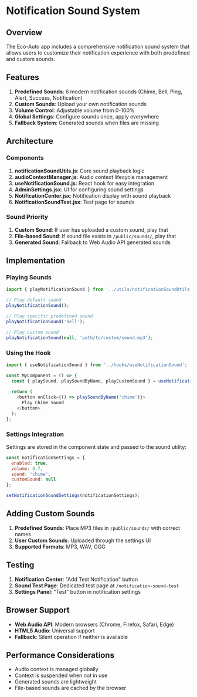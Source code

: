 # Notification Sound System

## Overview

The Eco-Auto app includes a comprehensive notification sound system that allows users to customize their notification experience with both predefined and custom sounds.

## Features

1. **Predefined Sounds**: 6 modern notification sounds (Chime, Bell, Ping, Alert, Success, Notification)
2. **Custom Sounds**: Upload your own notification sounds
3. **Volume Control**: Adjustable volume from 0-100%
4. **Global Settings**: Configure sounds once, apply everywhere
5. **Fallback System**: Generated sounds when files are missing

## Architecture

### Components

1. **notificationSoundUtils.js**: Core sound playback logic
2. **audioContextManager.js**: Audio context lifecycle management
3. **useNotificationSound.js**: React hook for easy integration
4. **AdminSettings.jsx**: UI for configuring sound settings
5. **NotificationCenter.jsx**: Notification display with sound playback
6. **NotificationSoundTest.jsx**: Test page for sounds

### Sound Priority

1. **Custom Sound**: If user has uploaded a custom sound, play that
2. **File-based Sound**: If sound file exists in `/public/sounds/`, play that
3. **Generated Sound**: Fallback to Web Audio API generated sounds

## Implementation

### Playing Sounds

```javascript
import { playNotificationSound } from '../utils/notificationSoundUtils';

// Play default sound
playNotificationSound();

// Play specific predefined sound
playNotificationSound('bell');

// Play custom sound
playNotificationSound(null, 'path/to/custom/sound.mp3');
```

### Using the Hook

```javascript
import { useNotificationSound } from '../hooks/useNotificationSound';

const MyComponent = () => {
  const { playSound, playSoundByName, playCustomSound } = useNotificationSound();
  
  return (
    <button onClick={() => playSoundByName('chime')}>
      Play Chime Sound
    </button>
  );
};
```

### Settings Integration

Settings are stored in the component state and passed to the sound utility:

```javascript
const notificationSettings = {
  enabled: true,
  volume: 0.7,
  sound: 'chime',
  customSound: null
};

setNotificationSoundSettings(notificationSettings);
```

## Adding Custom Sounds

1. **Predefined Sounds**: Place MP3 files in `/public/sounds/` with correct names
2. **User Custom Sounds**: Uploaded through the settings UI
3. **Supported Formats**: MP3, WAV, OGG

## Testing

1. **Notification Center**: "Add Test Notification" button
2. **Sound Test Page**: Dedicated test page at `/notification-sound-test`
3. **Settings Panel**: "Test" button in notification settings

## Browser Support

- **Web Audio API**: Modern browsers (Chrome, Firefox, Safari, Edge)
- **HTML5 Audio**: Universal support
- **Fallback**: Silent operation if neither is available

## Performance Considerations

- Audio context is managed globally
- Context is suspended when not in use
- Generated sounds are lightweight
- File-based sounds are cached by the browser